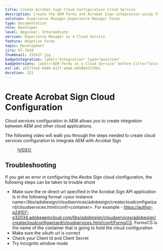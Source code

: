 ```yaml
---
title: Create Acrobat Sign Cloud Configuration Cloud Service
description: Create the AEM Forms and Acrobat Sign integration using the cloud services configuration.
solution: Experience Manager,Experience Manager Forms
type: Documentation
role: Developer
level: Beginner, Intermediate
version: Experience Manager as a Cloud Service
feature: Adaptive Forms
topic: Development
jira: KT-7428
thumbnail: 332437.jpg
badgeIntegration: label="Integration" type="positive"
badgeVersions: label="AEM Forms as a Cloud Service" before-title="false"
exl-id: a55773a5-0486-413f-ada6-bb589315f0b1
duration: 222
---
```

# Create Acrobat Sign Cloud Configuration

Cloud services configuration in AEM allows you to create integration between AEM and other cloud applications.

The following video will walk you through the steps needed to create cloud services configuration to integrate AEM with Acrobat Sign

>[!VIDEO](https://video.tv.adobe.com/v/332437?quality=12&learn=on)

## Troubleshooting

If you get an error in configuring the Abobe Sign cloud clonfiguration, the following steps can be taken to trouble shoot
* Make sure the re-direct url specified in the Acrobat Sign API application is in the following format
 &lt;your instance name&gt;/libs/adobesign/cloudservices/adobesign/createcloudconfigwizard/cloudservices.html/conf/&lt;container&gt;.
For example - https://author-p24107-e32034.adobeaemcloud.com/libs/adobesign/cloudservices/adobesign/createcloudconfigwizard/cloudservices.html/conf/FormsCS. FormsCS is the name of the container that is going to hold the cloud configuration
* Make sure the oAuth url is correct
* Check your Client Id and Client Secret
* Try incognito window mode

